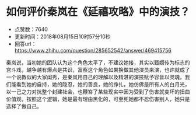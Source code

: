 # 如何评价秦岚在《延禧攻略》中的演技？
- 点赞数：7640
- 更新时间：2018年08月15日10时57分10秒
- 回答url：https://www.zhihu.com/question/285652542/answer/469415756
<body>
 <p data-pid="zgZEr0pd">秦岚说，当初她的团队认为这个角色太平了，不建议她接，其实以甄嬛传为标志的宫斗戏，越争越有爆点是共识，富察这个角色如果换做其他演员来演，也许就成了一个说教似的大家闺秀，是秦岚用自己的理解以及精湛的演技赋予容音以灵魂，我们能看到她的自持，她的隐忍，她的善良，她的挣扎，她仿佛是所有人的白月光，以一己之力对抗整个封建社会，也鞭笞了某些现实中因为受到了伤害就变坏的扭曲价值观，按照这个逻辑，她是最有理由黑化的，可至死她都不忍伤害别人，她只是选择了做自己。</p>
</body>